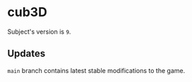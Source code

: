 # cub3D

Subject's version is `9`.

## Updates

`main` branch contains latest stable modifications to the game.
